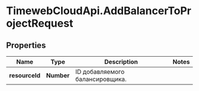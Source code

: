 # TimewebCloudApi.AddBalancerToProjectRequest

## Properties

Name | Type | Description | Notes
------------ | ------------- | ------------- | -------------
**resourceId** | **Number** | ID добавляемого балансировщика. | 


